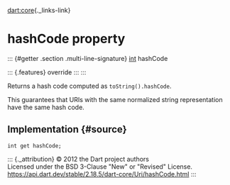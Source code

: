 [dart:core](../../dart-core/dart-core-library){._links-link}

hashCode property
=================

::: {#getter .section .multi-line-signature}
[int](../int-class) hashCode

::: {.features}
override
:::
:::

Returns a hash code computed as `toString().hashCode`.

This guarantees that URIs with the same normalized string representation
have the same hash code.

Implementation {#source}
--------------

``` {.language-dart data-language="dart"}
int get hashCode;
```

::: {._attribution}
© 2012 the Dart project authors\
Licensed under the BSD 3-Clause \"New\" or \"Revised\" License.\
<https://api.dart.dev/stable/2.18.5/dart-core/Uri/hashCode.html>
:::
